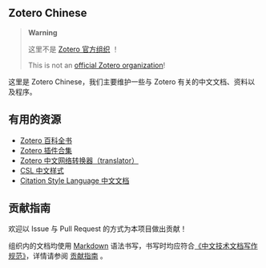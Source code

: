 ## Zotero Chinese

> **Warning**
>
> 这里不是 [Zotero 官方组织](https://github.com/zotero) ！
> 
> This is not an [official Zotero organization](https://github.com/zotero)!

这里是 Zotero Chinese，我们主要维护一些与 Zotero 有关的中文文档、资料以及程序。

## 有用的资源

- [Zotero 百科全书](https://zotero-chinese.com)
- [Zotero 插件合集](https://plugins.zotero-chinese.com)
- [Zotero 中文网络转换器（translator）](https://github.com/l0o0/translators_CN)
- [CSL 中文样式](https://github.com/redleafnew/Chinese-STD-GB-T-7714-related-csl/)
- [Citation Style Language 中文文档](https://zotero-chinese.com/csl-dev-guide/)

## 贡献指南

欢迎以 Issue 与 Pull Request 的方式为本项目做出贡献！

组织内的文档均使用 [Markdown](https://baike.baidu.com/item/markdown) 语法书写，书写时均应符合[《中文技术文档写作规范》](https://github.com/ruanyf/document-style-guide)，详情请参阅 [贡献指南](https://zotero-chinese.com/about/contributing/contributing) 。
